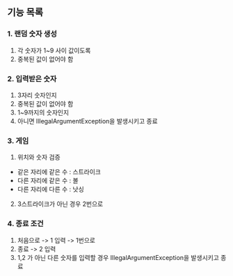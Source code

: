 ## 기능 목록
### 1. 랜덤 숫자 생성 
1. 각 숫자가 1~9 사이 값이도록
2. 중복된 값이 없어야 함

### 2. 입력받은 숫자
1. 3자리 숫자인지
2. 중복된 값이 없어야 함
3. 1~9까지의 숫자인지
4. 아니면 IllegalArgumentException을 발생시키고 종료


###  3. 게임 
1. 위치와 숫자 검증 
- 같은 자리에 같은 수 : 스트라이크
- 다른 자리에 같은 수 : 볼
- 다른 자리에 다른 수 : 낫싱
2. 3스트라이크가 아닌 경우 2번으로


### 4. 종료 조건   

1. 처음으로 -> 1 입력 -> 1번으로
2. 종료 -> 2 입력
3. 1,2 가 아닌 다른 숫자를 입력할 경우 IllegalArgumentException을 발생시키고 종료


